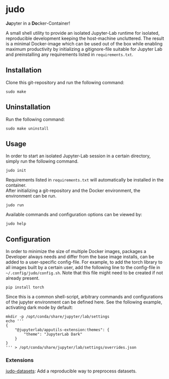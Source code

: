# judo

**Ju**pyter in a **Do**cker-Container!

A small shell utility to provide an isolated Jupyter-Lab runtime for isolated, reproducible development keeping the host-machine uncluttered.
The result is a minimal Docker-image which can be used out of the box while enabling maximum productivity by initializing a gitignore-file suitable for Jupyter Lab and preinstalling any requirements listed in `requirements.txt`.

## Installation

Clone this git-repository and run the following command:
```shell
sudo make
```

## Uninstallation

Run the following command:
```shell
sudo make uninstall
```

## Usage

In order to start an isolated Jupyter-Lab session in a certain directory, simply run the following command.
```shell
judo init
```
Requirements listed in `requirements.txt` will automatically be installed in the container. \
After initializing a git-repository and the Docker environment, the environment can be run.
```shell
judo run
```

Available commands and configuration options can be viewed by:
```shell
judo help
```

## Configuration

In order to minimize the size of multiple Docker images, packages a Developer always needs and differ from the base image installs, can be added to a user-specific config-file.
For example, to add the torch library to all images built by a certain user, add the following line to the config-file in `~/.config/judo/config.sh`. Note that this file might need to be created if not already present.
```shell
pip install torch
```

Since this is a common shell-script, arbitrary commands and configurations of the jupyter environment can be defined here. See the following example, activating dark mode by default:
```shell
mkdir -p /opt/conda/share/jupyter/lab/settings
echo '''
{
    "@jupyterlab/apputils-extension:themes": {
        "theme": "JupyterLab Dark"    
    }
}
''' > /opt/conda/share/jupyter/lab/settings/overrides.json
```

### Extensions

[judo-datasets](https://github.com/dennisschneider-ml/judo-datasets): Add a reproducible way to preprocess datasets.
